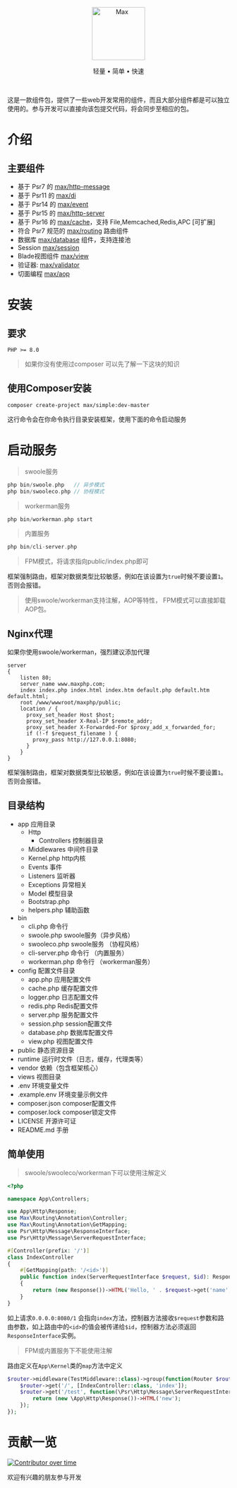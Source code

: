 <p align="center">
<img src="https://raw.githubusercontent.com/topyao/max-simple/master/public/favicon.ico" width="120" alt="Max">
</p>

<p align="center">轻量 • 简单 • 快速</p>

<p align="center">
<a href="https://github.com/topyao/max/issues"><img src="https://img.shields.io/github/issues/topyao/max" alt=""></a>
<a href="https://github.com/topyao/max"><img src="https://img.shields.io/github/stars/topyao/max" alt=""></a>
<img src="https://img.shields.io/badge/php-%3E%3D8.0-brightgreen" alt="">
<img src="https://img.shields.io/badge/license-apache%202-blue" alt="">
</p>

这是一款组件包，提供了一些web开发常用的组件，而且大部分组件都是可以独立使用的。参与开发可以直接向该包提交代码，将会同步至相应的包。

# 介绍

## 主要组件

- 基于 Psr7 的 [max/http-message](https://github.com/topyao/max-http-message)
- 基于 Psr11 的 [max/di](https://github.com/topyao/max-di)
- 基于 Psr14 的 [max/event](https://github.com/topyao/max-http-message)
- 基于 Psr15 的 [max/http-server](https://github.com/topyao/max-http-server)
- 基于 Psr16 的 [max/cache](https://github.com/topyao/max-cache)，支持 File,Memcached,Redis,APC [可扩展]
- 符合 Psr7 规范的 [max/routing](https://github.com/topyao/max-routing) 路由组件
- 数据库 [max/database](https://github.com/topyao/max-database) 组件，支持连接池
- Session [max/session](https://github.com/topyao/max-session)
- Blade视图组件 [max/view](https://github.com/topyao/max-view)
- 验证器: [max/validator](https://github.com/topyao/max-validator)
- 切面编程 [max/aop](https://github.com/topyao/max-aop)

# 安装

## 要求

```
PHP >= 8.0
```

> 如果你没有使用过composer 可以先了解一下这块的知识

## 使用Composer安装

```
composer create-project max/simple:dev-master
```

这行命令会在你命令执行目录安装框架，使用下面的命令启动服务

# 启动服务

> swoole服务

```php
php bin/swoole.php   // 异步模式
php bin/swooleco.php // 协程模式
```

> workerman服务

```php
php bin/workerman.php start
```

> 内置服务

```php
php bin/cli-server.php
```

> FPM模式，将请求指向public/index.php即可

框架强制路由，框架对数据类型比较敏感，例如在该设置为`true`时候不要设置`1`。否则会报错。

> 使用swoole/workerman支持注解，AOP等特性， FPM模式可以直接卸载AOP包。

## Nginx代理

如果你使用swoole/workerman，强烈建议添加代理

```
server
{
    listen 80;
    server_name www.maxphp.com;
    index index.php index.html index.htm default.php default.htm default.html;
    root /www/wwwroot/maxphp/public;
    location / {
      proxy_set_header Host $host;
      proxy_set_header X-Real-IP $remote_addr;
      proxy_set_header X-Forwarded-For $proxy_add_x_forwarded_for;
      if (!-f $request_filename ) {
        proxy_pass http://127.0.0.1:8080;
      }
    }
}
```

框架强制路由，框架对数据类型比较敏感，例如在该设置为`true`时候不要设置`1`。否则会报错。

## 目录结构

- app 应用目录
  - Http
    - Controllers 控制器目录
  - Middlewares 中间件目录
  - Kernel.php http内核
  - Events 事件
  - Listeners 监听器
  - Exceptions 异常相关
  - Model 模型目录
  - Bootstrap.php
  - helpers.php 辅助函数
- bin
  - cli.php 命令行
  - swoole.php swoole服务（异步风格）
  - swooleco.php swoole服务 （协程风格）
  - cli-server.php 命令行 （内置服务）
  - workerman.php 命令行 （workerman服务）
- config 配置文件目录
  - app.php 应用配置文件
  - cache.php 缓存配置文件
  - logger.php 日志配置文件
  - redis.php Redis配置文件
  - server.php 服务配置文件
  - session.php session配置文件
  - database.php 数据库配置文件
  - view.php 视图配置文件
- public 静态资源目录
- runtime 运行时文件（日志，缓存，代理类等）
- vendor 依赖（包含框架核心）
- views 视图目录
- .env 环境变量文件
- .example.env 环境变量示例文件
- composer.json composer配置文件
- composer.lock composer锁定文件
- LICENSE 开源许可证
- README.md 手册

## 简单使用

> swoole/swooleco/workerman下可以使用注解定义

```php
<?php

namespace App\Controllers;

use App\Http\Response;
use Max\Routing\Annotation\Controller;
use Max\Routing\Annotation\GetMapping;
use Psr\Http\Message\ResponseInterface;
use Psr\Http\Message\ServerRequestInterface;

#[Controller(prefix: '/')]
class IndexController
{
    #[GetMapping(path: '/<id>')]
    public function index(ServerRequestInterface $request, $id): ResponseInterface
    {
        return (new Response())->HTML('Hello, ' . $request->get('name', 'MaxPHP!'));
    }
}

```

如上请求`0.0.0.0:8080/1` 会指向`index`方法，控制器方法接收`$request`参数和路由参数，如上路由中的`<id>`的值会被传递给`$id`，控制器方法必须返回`ResponseInterface`实例。

> FPM或内置服务下不能使用注解

路由定义在`App\Kernel`类的`map`方法中定义

```php
$router->middleware(TestMiddleware::class)->group(function(Router $router) {
    $router->get('/', [IndexController::class, 'index']);
    $router->get('/test', function(\Psr\Http\Message\ServerRequestInterface $request) {
        return (new \App\Http\Response())->HTML('new');
    });
});
```

# 贡献一览

[![Contributor over time](https://contributor-overtime-api.apiseven.com/contributors-svg?chart=contributorOverTime&repo=topyao/max,topyao/max-routing,topyao/max-session,topyao/max-view,topyao/max-di,topyao/max-cache,topyao/max-simple,topyao/max-http-message,topyao/max-http-server,topyao/max-event,topyao/max-config,topyao/max-aop,topyao/max-database,topyao/max-log,topyao/max-redis,topyao/max-validator)](https://contributor-overtime-api.apiseven.com/contributors-svg?chart=contributorOverTime&repo=topyao/max,topyao/max-routing,topyao/max-session,topyao/max-view,topyao/max-di,topyao/max-cache,topyao/max-simple,topyao/max-http-message,topyao/max-http-server,topyao/max-event,topyao/max-config,topyao/max-aop,topyao/max-database,topyao/max-log,topyao/max-redis,topyao/max-validator)

欢迎有兴趣的朋友参与开发
